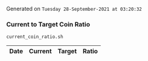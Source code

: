Generated on `Tuesday 28-September-2021 at 03:20:32`

### Current to Target Coin Ratio
`current_coin_ratio.sh`

Date|Current|Target|Ratio
---|---|---|---
